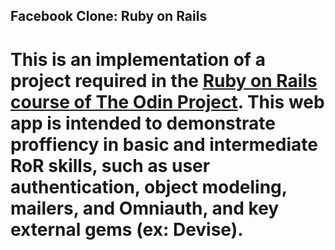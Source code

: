 ## Facebook Clone: Ruby on Rails

# This is an implementation of a project required in the [Ruby on Rails course of The Odin Project](http://www.theodinproject.com/courses/ruby-on-rails/lessons/final-project). This web app is intended to demonstrate proffiency in basic and intermediate RoR skills, such as user authentication, object modeling, mailers, and Omniauth, and key external gems (ex: Devise).